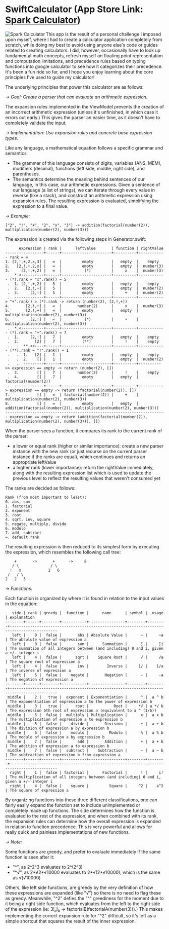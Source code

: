 # SwiftCalculator (App Store Link: [Spark Calculator](https://www.youtube.com/watch?v=Z0taVhwj3EY)) 

<a href="http://www.google.com"><img align="left" src="https://is5-ssl.mzstatic.com/image/thumb/Purple124/v4/14/8e/75/148e75ac-9bed-5f89-f96b-cdf2d58e92c6/AppIcon-0-0-1x_U007emarketing-0-0-0-7-0-0-sRGB-0-0-0-GLES2_U002c0-512MB-85-220-0-0.png/150x150bb.png" alt="Spark Calculator"></a> This app is the result of a personal challenge I imposed upon myself, where I had to create a calculator application completely from scratch, while doing my best to avoid using anyone else's code or guides related to creating calculators. I did, however, occasionally have to look up fundamental math concepts, refresh myself on floating point representation and computation limitations, and precedence rules based on typing functions into google calculator to see how it categorizes their precedence. It's been a fun ride so far, and I hope you enjoy learning about the core principles I've used to guide my calculator!

The underlying principles that power this calculator are as follows:

-> _Goal: Create a parser that can evaluate an arithmetic expression._

The expansion rules implemented in the ViewModel prevents the creation of an incorrect arithmetic expression (unless it's unfinished, in which case it errors out early.) This gives the parser an easier time, as it doesn't have to completely validate the input.

-> _Implementation: Use expansion rules and concrete base expression types._

Like any language, a mathematical equation follows a specific grammar and semantics. 
- The grammar of this language consists of digits, variables (ANS, MEM), modifiers (decimal), functions (left side, middle, right side), and parentheses. 
- The semantics determine the meaning behind sentences of our language, in this case, our arithmetic expressions. Given a sentence of our language (a list of strings), we can iterate through every value in reverse (like a stack), and construct an arithmetic expression using expansion rules. The resulting expression is evaluated, simplifying the expression to a final value.

-> _Example:_
```
["2", "!", "+", "2", "x", "3"] -> addition(factorial(number(2)), multiplication(number(2), number(3)))
```
The expression is created via the following steps in Generator.swift:
```
      expression | rank |      leftValue       | function | rightValue 
-----------------+------+----------------------+----------+------------ rank = ∞
1. [2,!,+,2,x,3] |   ∞  |         empty        |   empty  |    empty   
2.   [2,!,+,2,x] |   ∞  |         empty        |   empty  |  number(3) 
3.     [2,!,+,2] |   ∞  |          (*)         |     x    |  number(3)
 .  *.<----------+------+----------------------+----------+------------ (*).rank = "x".rank() = 5
 .  1. [2,!,+,2] |   5  |         empty        |   empty  |    empty   
 .  2.   [2,!,+] |   5  |         empty        |   empty  |  number(2)   
 .  3.     [2,!] |   5  |         empty        |     +    |  number(2) 
 .  -------------+------+----------------------+----------+-----------> "+".rank() > (*).rank -> return (number(2), [2,!,+])
4.       [2,!,+] |   ∞  |       number(2)      |     x    |  number(3)
5.       [2,!,+] |   ∞  |         empty        |   empty  |  multiplication(number(2), number(3))
6.         [2,!] |   ∞  |          (*)         |     +    |  multiplication(number(2), number(3))
 .  *.<----------+------+----------------------+----------+------------ (*).rank = "+".rank() = 7
 .  1.     [2,!] |   7  |         empty        |   empty  |    empty   
 .  2.       [2] |   7  |         (**)         |     !    |    empty   
 .   .  **.<<----+------+----------------------+----------+------------ (**).rank = "!".rank() = 1
 .   .  1.   [2] |   1  |         empty        |   empty  |    empty   
 .   .  2.    [] |   1  |         empty        |   empty  |  number(2)   
 .   .  ---------+------+----------------------+----------+---------->> expression == empty -> return (number(2), [])
 .  3.        [] |   7  |       number(2)      |     !    |    empty   
 .  4.        [] |   7  |         empty        |   empty  |  factorial(number(2))
 .  -------------+------+----------------------+----------+-----------> expression == empty -> return (factorial(number(2)), [])
7.            [] |   ∞  | factorial(number(2)) |     +    |  multiplication(number(2), number(3))
8.            [] |   ∞  |         empty        |   empty  |  addition(factorial(number(2)), multiplication(number(2), number(3)))
----------------------------------------------------------------------- expression == empty -> return (addition(factorial(number(2)), multiplication(number(2), number(3))), [])
```   
When the parser sees a function, it compares its rank to the current rank of the parser:
- a lower or equal rank (higher or similar importance): create a new parser instance with the new rank (or just recurse on the current parser instance if the ranks are equal), which continues and returns an appropriate leftValue
- a higher rank (lower importance): return the rightValue immediately, along with the resulting expression list which is used to update the previous level to reflect the resulting values that weren't consumed yet

The ranks are decided as follows:
```
Rank (from most important to least):
0. abs, sum
1. factorial
2. exponent
3. root
4. sqrt, inv, square
5. negate, multiply, divide
6. modulo
7. add, subtract
∞. default rank
```
The resulting expression is then reduced to its simplest form by executing the expression, which resembles the following call tree: 
```
    +       ->       +      ->     8
   / \              / \
  !   x            2   6 
 /   / \
2   2   3
```

-> _Functions:_

Each function is organized by where it is found in relation to the input values in the equation:
```
   side | rank | greedy |  function |      name      | symbol |  usage | explanation
--------+------+--------+-----------+----------------+--------+--------+-------------------------------------------------------------------------------------------
   left |    0 |  false |       abs | Absolute Value |      ~ |     ~a | The absolute value of expression a
   left |    0 |  false |       sum |      Summation |      ∑ |     ∑i | The summation of all integers between (and including) 0 and i, given a +/- integer i
   left |    4 |  false |      sqrt |    Square Root |      √ |     √a | The square root of expression a
   left |    4 |  false |       inv |        Inverse |     1/ |    1/a | The inverse of expression a
   left |    5 |  false |    negate |       Negation |      - |     -a | The negation of expression a
--------+------+--------+-----------+----------------+--------+--------+-------------------------------------------------------------------------------------------
 middle |    2 |   true |  exponent | Exponentiation |      ^ |  a ^ b | The exponentiation of expression a to the power of expression b
 middle |    3 |   true |      root |           Root |     *√ | a *√ b | The expression bth root of expression a (equivalent to a ^ (1/b))
 middle |    5 |  false |  multiply | Multiplication |      x |  a x b | The multiplication of expression a to expression b
 middle |    5 |  false |    divide |       Division |      ÷ |  a ÷ b | The division of expression a by expression b
 middle |    6 |  false |    modulo |         Modulo |      % |  a % b | The modulo of expression a by expression b
 middle |    7 |  false |       add |       Addition |      + |  a + b | The addition of expression a to expression b
 middle |    7 |  false |  subtract |    Subtraction |      – |  a – b | The subtraction of expression b from expression a
--------+------+--------+-----------+----------------+--------+--------+-------------------------------------------------------------------------------------------
  right |    1 |  false | factorial |      Factorial |      ! |     i! | The multiplication of all integers between (and including) 0 and i, given a +/- integer i
  right |    4 |  false |    square |         Square |     ^2 |    a^2 | The square of expression a
```

By organizing functions into these three different classifications, one can fairly easily expand the function set to include unimplemented or completely made up functions.
The side determines how the function is evaluated to the rest of the expression, and when combined with its rank, the expansion rules can determine how the overall expression is expanded in relation to function precedence.
This is very powerful and allows for really quick and painless implementations of new functions. 

-> _Note:_

Some functions are greedy, and prefer to evaluate immediately if the same function is seen after it: 
- "^", as 2^2^3 evaluates to 2^(2^3)
- "\*√", as 2\*√2\*√10000 evaluates to 2\*√(2\*√10000), which is the same as √(√10000)

Others, like left side functions, are greedy by the very definition of how these expressions are expanded (like "√") so there is no need to flag these as greedy. 
Meanwhile, "^2" defies the "^" greediness for the moment due to it being a right side function, which evaluates from the left to the right side of the expression (ie: 3!<sub>a</sub>!<sub>b</sub> -> factorialB(factorialA(number(3))).)
This makes implementing the correct expansion rule for "^2" difficult, so it's left as a simple shortcut that squares the result of the inner expression.
